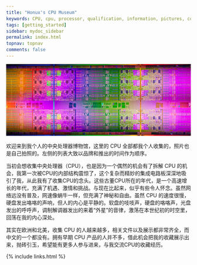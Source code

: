 ```yaml
---
title: "Honux's CPU Museum"
keywords: CPU, cpu, processor, qualification, information, pictures, core, frequency, chip packaging, packaging, cpu info, x86, collection, amd, cyrix, harris, ibm, idt, iit, intel, motorola, nec, sgs, sgs-thomson, siemens, ST, signetics, mhs, ti, texas instruments, ulsi, umc, weitek, zilog, 808x, 8085, 8088, 8086, 80188, 80186, 80286, 286, 80386, 386, i386, Am386, 386sx, 386dx, 486, i486, 586, 486sx, 486dx, overdrive, 487, pentium, 586, 5x86, 386dlc, 386slc, 486dx2, mmx, ppro, pentium-pro, pro, athlon, duron, z80, dirk oppelt, dirk, oppelt, engineering, sample, samples
tags: [getting_started]
sidebar: mydoc_sidebar
permalink: index.html
topnav: topnav
comments: false
---
```


![CPU 晶圆高清图](/images/cpus/wafer_cpu.jpg)

欢迎来到我个人的中央处理器博物馆，这里的 CPU 全部都我个人收集的，照片也是自己拍照的。左侧的列表大致以品牌和推出的时间作为顺序。

当初会想收集中央处理器（CPU），也是因为一个偶然的机会有了拆解 CPU 的机会，我第一次被CPU的内部结构震惊了，这个复杂而精妙的集成电路板深深地吸引了我，从此我有了收集CPU的念头。这些古董CPU所在的年代，是一个高速增长的年代，充满了机遇、激情和挑战。与现在比起来，似乎有些令人怀念。虽然网络远没有普及，网速像蜗牛一样，但充满了神秘和自由。虽然 CPU 的速度很慢，硬盘发出咯咯的声响，但人的内心是平静的。软盘的吱吱声，硬盘的咯咯声，光盘发出的呼呼声，调制解调器发出的来着“外星”的音律，激荡在本世纪初的时空里，回荡在我的内心深处。

其实在欧洲和北美，收集 CPU 的人越来越多，相关文件以及展示都非常齐全，而中文的一个都没有。拥有早期 CPU 产品的人并不多，借此机会把我的收藏展示出来，抛砖引玉，希望能有更多人参与进来，与我交流CPU的收藏经历。


{% include links.html %}
